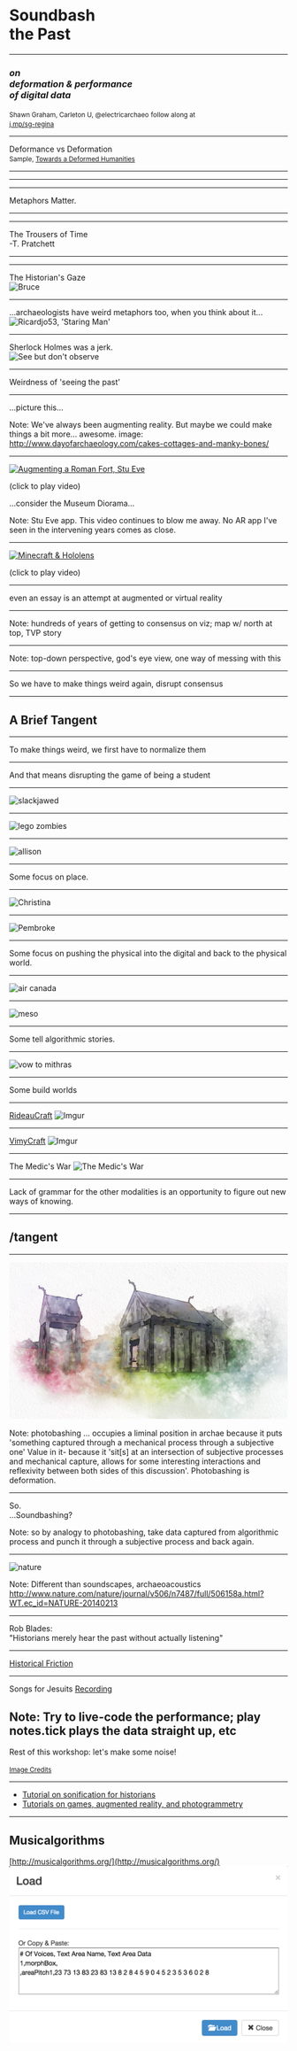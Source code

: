 # Soundbash<br>the Past

---

### _on <br> deformation & performance <br> of digital data_
<small>Shawn Graham, Carleton U, @electricarchaeo</small>
<small>follow along at <br> [j.mp/sg-regina](http://j.mp/sg-regina)</small>

---

Deformance vs Deformation<br>
<small>Sample, [Towards a Deformed Humanities](http://www.samplereality.com/2012/05/02/notes-towards-a-deformed-humanities/)</small>

---

<section data-background="https://farm8.staticflickr.com/7188/6786558606_24bf54c04c_o_d.jpg">
</section>

---
<section data-background="http://i.imgur.com/MBnL4Wm.jpg"</section>

---

Metaphors Matter.

----
<section data-background="https://farm6.staticflickr.com/5492/9920067926_9a9ba5fb45_o_d.jpg"></section>

---

<section data-background="https://farm8.staticflickr.com/7472/15637796200_3f50cfc72e_o_d.jpg">
The Trousers of Time<br>-T. Pratchett
</section>

---

<section data-background="https://farm4.staticflickr.com/3603/3361593196_e5b985a857_o_d.jpg"></section>

---
The Historian's Gaze</br>
![Bruce](http://carleton.ca/history/wp-content/uploads/LUT6410-300px.jpg)

---

...archaeologists have weird metaphors too, when you think about it...
![Ricardjo53, 'Staring Man'](https://farm8.staticflickr.com/7126/7863127604_d7d266aa37_o_d.jpg)

---

Sherlock Holmes was a jerk.</br>
![See but don't observe](http://assets4.bigthink.com/system/idea_thumbnails/39319/primary/Sherlock_Holmes-Sidney-Paget-o-001.jpg)

---

Weirdness of 'seeing the past'

---

<section data-background="http://www.dayofarchaeology.com/wp-content/uploads/2014/07/IMG_20140711_164910.jpg">
...picture this...
</section>

Note:
We've always been augmenting reality. But maybe we could make things a bit more... awesome. image: http://www.dayofarchaeology.com/cakes-cottages-and-manky-bones/


---

[![Augmenting a Roman Fort, Stu Eve](http://www.dead-mens-eyes.org/wp-content/uploads/2011/10/CIMG1247-300x225.jpg)](https://player.vimeo.com/video/30861262)

(click to play video)

...consider the Museum Diorama...

Note:
Stu Eve app. This video continues to blow me away. No AR app I've seen in the intervening years comes as close.

---

[![Minecraft & Hololens](https://img.youtube.com/vi/xgakdcEzVwg/0.jpg)](https://www.youtube.com/embed/xgakdcEzVwg?start=145)

(click to play video)

---

even an essay is an attempt at augmented or virtual reality

---

<section data-background="https://upload.wikimedia.org/wikipedia/commons/2/29/Minard.png">
Note:
hundreds of years of getting to consensus on viz; map w/ north at top, TVP story
</section>

---

<section data-background="playfic.png">
Note:
top-down perspective, god's eye view, one way of messing with this
</section>

---

So we have to make things weird again, disrupt consensus

---

# A Brief Tangent

---

To make things weird, we first have to normalize them

---

And that means disrupting the game of being a student

---

![slackjawed](https://upload.wikimedia.org/wikipedia/commons/d/d7/Don_Knotts_Jim_Nabors_Andy_Griffith_Show_1964.JPG)

---

![lego zombies](https://farm5.staticflickr.com/4137/4791322423_7213b78fb9_b_d.jpg)

---

![allison](http://i.imgur.com/oxenSgE.png)

---

Some focus on place.

---

![Christina](http://i.imgur.com/LS5Qud0.png)

---

![Pembroke](http://i.imgur.com/j7Q8dyR.jpg)

---

Some focus on pushing the physical into the digital and back to the physical world.

---

![air canada](https://pbs.twimg.com/media/BkuU6WqCQAAS2fR.jpg)

---

![meso](http://i.imgur.com/VKl1b7W.png)

---

Some tell algorithmic stories.

---

![vow to mithras](http://i.imgur.com/hf6jcRo.png)

---

Some build worlds

---

[RideauCraft](https://docs.google.com/presentation/d/1GYZKKFpatf0fYf71akcSvDu4Qtb1RA9fCPhcdtajaS4/edit?pli=1#slide=id.p)
![Imgur](http://i.imgur.com/lvfbQh3.png)

---

[VimyCraft](https://dl.dropboxusercontent.com/u/37716296/vimyparadata.html)
![Imgur](http://i.imgur.com/Ez2Qs2c.png)

---

The Medic's War
![The Medic's War](http://epress.trincoll.edu/webwriting/wp-content/uploads/sites/12/2014/10/Graham1-MedicsWar1022px.jpg)

---

Lack of grammar for the other modalities is an opportunity to figure out new ways of knowing.

---

# /tangent

---

![Tara Copplestone Watercolor](copplestone-watercolor.png)

Note:
photobashing ... occupies a liminal position in archae because it puts 'something captured through a mechanical process through a subjective one'
Value in it- because it 'sit[s] at an intersection of subjective processes and mechanical capture, allows for some interesting interactions and reflexivity between both sides of this discussion'. Photobashing is deformation.

---

So.<br>
...Soundbashing?

Note:
so by analogy to photobashing, take data captured from algorithmic process and punch it through a subjective process and back again.

---

![nature](http://www.nature.com/nature/journal/v506/n7487/images/506158a-i1.jpg)

Note:
Different than soundscapes, archaeoacoustics
http://www.nature.com/nature/journal/v506/n7487/full/506158a.html?WT.ec_id=NATURE-20140213

---

Rob Blades: <br>
"Historians merely hear the past without actually listening"

---

[Historical Friction](http://graeworks.net/historicalfriction)

---

Songs for Jesuits
[Recording](https://soundcloud.com/shawn-graham-60451318/jesuits-groove)

Note:
Try to live-code the performance; play notes.tick plays the data straight up, etc
---

Rest of this workshop: let's make some noise!

<small>[Image Credits](soundbashcredits.md)</small>

---

+ [Tutorial on sonification for historians](http://programminghistorian.github.io/ph-submissions/lessons/sonification)
+ [Tutorials on games, augmented reality, and photogrammetry](https://github.com/shawngraham/ar-archaeology/blob/master/workshop%20materials/readme.md)

---

## Musicalgorithms

[http://musicalgorithms.org/](http://musicalgorithms.org/)
![img](load-music.png)
